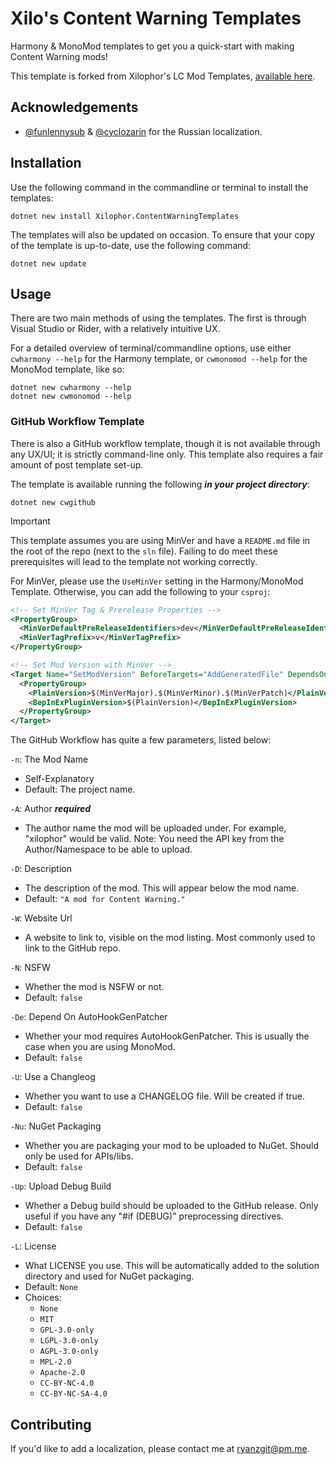 # Xilo's Content Warning Templates

Harmony & MonoMod templates to get you a quick-start with making Content Warning mods!

This template is forked from Xilophor's LC Mod Templates, [available here](https://github.com/Xilophor/Lethal-Company-Mod-Templates).

## Acknowledgements

* [@funlennysub](https://github.com/funlennysub) & [@cyclozarin](https://github.com/cyclozarin) for the Russian localization.

## Installation

Use the following command in the commandline or terminal to install the templates:

```shell
dotnet new install Xilophor.ContentWarningTemplates
```

The templates will also be updated on occasion. To ensure that your copy of the template is up-to-date, use the following command:

```shell
dotnet new update
```

## Usage

There are two main methods of using the templates. The first is through Visual Studio or Rider, with a relatively intuitive UX.

For a detailed overview of terminal/commandline options, use either `cwharmony --help` for the Harmony template, or `cwmonomod --help` for the MonoMod template, like so:

```shell
dotnet new cwharmony --help
dotnet new cwmonomod --help
```

### GitHub Workflow Template

There is also a GitHub workflow template, though it is not available through any UX/UI; it is strictly command-line only. This template also requires a fair amount
of post template set-up.

The template is available running the following ***in your project directory***:

```shell
dotnet new cwgithub
```

> [!IMPORTANT]
>
> This template assumes you are using MinVer and have a `README.md` file in the root of the repo (next to the `sln` file). Failing to do meet these prerequisites will
> lead to the template not working correctly.
>
> For MinVer, please use the `UseMinVer` setting in the Harmony/MonoMod Template. Otherwise, you can add the following to your `csproj`:
>
> ```xml
> <!-- Set MinVer Tag & Prerelease Properties -->
> <PropertyGroup>
>   <MinVerDefaultPreReleaseIdentifiers>dev</MinVerDefaultPreReleaseIdentifiers>
>   <MinVerTagPrefix>v</MinVerTagPrefix>
> </PropertyGroup>
>
> <!-- Set Mod Version with MinVer -->
> <Target Name="SetModVersion" BeforeTargets="AddGeneratedFile" DependsOnTargets="MinVer">
>   <PropertyGroup>
>     <PlainVersion>$(MinVerMajor).$(MinVerMinor).$(MinVerPatch)</PlainVersion>
>     <BepInExPluginVersion>$(PlainVersion)</BepInExPluginVersion>
>   </PropertyGroup>
> </Target>
> ```

The GitHub Workflow has quite a few parameters, listed below:

`-n`: The Mod Name
  - Self-Explanatory
  - Default: The project name.

`-A`: Author ***required***
  - The author name the mod will be uploaded under. For example, "xilophor" would be valid. Note: You need the API key from the Author/Namespace to be able to upload.

`-D`: Description
  - The description of the mod. This will appear below the mod name.
  - Default: `"A mod for Content Warning."`

`-W`: Website Url
  - A website to link to, visible on the mod listing. Most commonly used to link to the GitHub repo.

`-N`: NSFW
  - Whether the mod is NSFW or not.
  - Default: `false`

`-De`: Depend On AutoHookGenPatcher
  - Whether your mod requires AutoHookGenPatcher. This is usually the case when you are using MonoMod.
  - Default: `false`

`-U`: Use a Changleog
  - Whether you want to use a CHANGELOG file. Will be created if true.
  - Default: `false`

`-Nu`: NuGet Packaging
  - Whether you are packaging your mod to be uploaded to NuGet. Should only be used for APIs/libs.
  - Default: `false`

`-Up`: Upload Debug Build
  - Whether a Debug build should be uploaded to the GitHub release. Only useful if you have any "#if (DEBUG)" preprocessing directives.
  - Default: `false`

`-L`: License
  - What LICENSE you use. This will be automatically added to the solution directory and used for NuGet packaging.
  - Default: `None`
  - Choices:
    - `None`
    - `MIT`
    - `GPL-3.0-only`
    - `LGPL-3.0-only`
    - `AGPL-3.0-only`
    - `MPL-2.0`
    - `Apache-2.0`
    - `CC-BY-NC-4.0`
    - `CC-BY-NC-SA-4.0`

## Contributing

If you'd like to add a localization, please contact me at [ryanzgit@pm.me](mailto:ryanzgit@pm.me).
